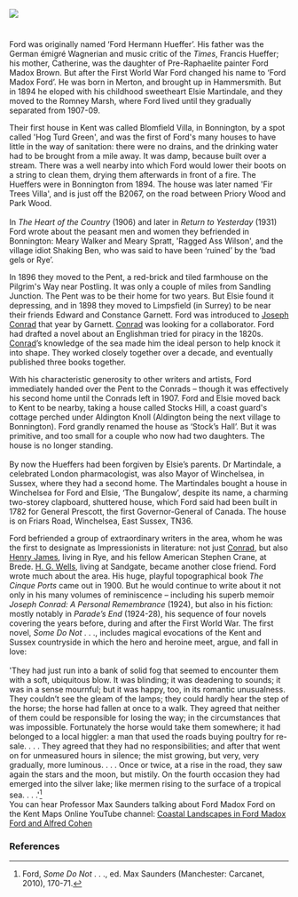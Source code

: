 <a href="https://www.kent-maps.online"><img src="https://www.kent-maps.online/juncture/ve-button.png"></a>
<param ve-config title="Ford Madox Ford (1873-1939)" author="Professor Max Saunders" layout="vtl" 
banner="https://stor.artstor.org/stor/f3590125-3b05-42a0-b365-e33a8735353c" description="Prof. Max Saunders traces the Kent based early married life and works of novelist, poet and editor Ford Madox Ford (Brown).">

<!-- Historical map layers -->
<param ve-map-layer active allmaps allmaps-id="6215fa6c47c47347" title="Bartholomew Kent 1904">

#

Ford was originally named ‘Ford Hermann Hueffer’. His father was the German émigré Wagnerian and music critic of the _Times_, Francis Hueffer; his mother, Catherine, was the daughter of Pre-Raphaelite painter Ford Madox Brown. But after the First World War Ford changed his name to ‘Ford Madox Ford’. He was born in Merton, and brought up in Hammersmith. But in 1894 he eloped with his childhood sweetheart Elsie Martindale, and they moved to the Romney Marsh, where Ford lived until they gradually separated from 1907-09. 
<param ve-image
	   label="Ford Madox Heuffer"
	   attribution="not stated, Public domain, via Wikimedia Commons"
	   license="Public Domain"
	   url="https://upload.wikimedia.org/wikipedia/commons/6/67/Picture_of_Ford_Madox_Hueffer.jpg">
<param ve-entity eid="Q1506093" aliases="Romney Marsh">
<param ve-map center="Q7594628" zoom="13">

Their first house in Kent was called Blomfield Villa, in Bonnington, by a spot called 'Hog Turd Green', and was the first of Ford's many houses to have little in the way of sanitation: there were no drains, and the drinking water had to be brought from a mile away. It was damp, because built over a stream. There was a well nearby into which Ford would lower their boots on a string to clean them, drying them afterwards in front of a fire. The Hueffers were in Bonnington from 1894. The house was later named 'Fir Trees Villa', and is just off the B2067, on the road between Priory Wood and Park Wood. 
<br><br>
In _The Heart of the Country_ (1906) and later in _Return to Yesterday_ (1931) Ford wrote about the peasant men and women they befriended in Bonnington: Meary Walker and Meary Spratt, 'Ragged Ass Wilson', and the village idiot Shaking Ben, who was said to have been ‘ruined’ by the ‘bad gels or Rye’. 
<param ve-image url="https://upload.wikimedia.org/wikipedia/commons/d/d6/Close-up_of_Bonnington_Village_Sign_-_geograph.org.uk_-_2084868.jpg" label="Close-up of Bonnington Village Sign" attribution="David Anstiss via Wikimedia Commons" license="CC BY-SA 2.0">
<param ve-entity eid="Q642884" aliases="Bonnington">
<param ve-map center="Q642884" zoom="14">

In 1896 they moved to the Pent, a red-brick and tiled farmhouse on the Pilgrim's Way near Postling. It was only a couple of miles from Sandling Junction. The Pent was to be their home for two years. But Elsie found it depressing, and in 1898 they moved to Limpsfield (in Surrey) to be near their friends Edward and Constance Garnett. Ford was introduced to [Joseph Conrad](/19c/19c-conrad-biography) that year by Garnett. [Conrad](/19c/19c-conrad-biography) was looking for a collaborator. Ford had drafted a novel about an Englishman tried for piracy in the 1820s. [Conrad](/19c/19c-conrad-biography)’s knowledge of the sea made him the ideal person to help knock it into shape. They worked closely together over a decade, and eventually published three books together.
<param ve-image url="https://upload.wikimedia.org/wikipedia/commons/6/6e/Pent_Farm%2C_Postling_%28geograph_3467328%29.jpg"
	   label="Pent Farm, Postling"
	   attribution="Christopher Hilton"
	   license="CC BY-SA 2.0">
<param ve-entity eid="Q2309424" aliases="Postling">
<param ve-entity eid="Q1863660" aliases="Sandling Junction">
<!-- Base map centered on Tolsford Hill -->
<param ve-map center="Q97346719" zoom="14">

With his characteristic generosity to other writers and artists, Ford immediately handed over the Pent to the Conrads – though it was effectively his second home until the Conrads left in 1907. Ford and Elsie moved back to Kent to be nearby, taking a house called Stocks Hill, a coast guard's cottage perched under Aldington Knoll (Aldington being the next village to Bonnington). Ford grandly renamed the house as ‘Stock’s Hall’. But it was primitive, and too small for a couple who now had two daughters. The house is no longer standing.
<br><br>
By now the Hueffers had been forgiven by Elsie’s parents. Dr Martindale, a celebrated London pharmacologist, was also Mayor of Winchelsea, in Sussex, where they had a second home. The Martindales bought a house in Winchelsea for Ford and Elsie, ‘The Bungalow’, despite its name, a charming two-storey clapboard, shuttered house, which Ford said had been built in 1782 for General Prescott, the first Governor-General of Canada. The house is on Friars Road, Winchelsea, East Sussex, TN36.
<param ve-image url="https://upload.wikimedia.org/wikipedia/commons/0/03/View_of_Aldington_Knoll_-_geograph.org.uk_-_2127422.jpg" label="View of Aldington Knoll" attribution="David Anstiss via Wikimedia Commons" license="CC BY-SA 2.0">
<param ve-entity eid="Q642884" aliases="Bonnington">
<param ve-entity eid="Q921173" aliases="Aldington Knoll">
<param ve-map center="Q921173" zoom="14">

Ford befriended a group of extraordinary writers in the area, whom he was the first to designate as Impressionists in literature: not just [Conrad](/19c/19c-conrad-biography), but also [Henry James](/19c/19c-jamesh-hever-castle), living in Rye, and his fellow American Stephen Crane, at Brede. [H. G. Wells](/20c/20c-wellshg-biography), living at Sandgate, became another close friend. Ford wrote much about the area. His huge, playful topographical book _The Cinque Ports_ came out in 1900. But he would continue to write about it not only in his many volumes of reminiscence – including his superb memoir _Joseph Conrad: A Personal Remembrance_ (1924), but also in his fiction: mostly notably in _Parade’s End_ (1924-28), his sequence of four novels covering the years before, during and after the First World War. The first novel, _Some Do Not_ . . ., includes magical evocations of the Kent and Sussex countryside in which the hero and heroine meet, argue, and fall in love:
<br><br>
'They had just run into a bank of solid fog that seemed to encounter them with a soft, ubiquitous blow. It was blinding; it was deadening to sounds; it was in a sense mournful; but it was happy, too, in its romantic unusualness. They couldn’t see the gleam of the lamps; they could hardly hear the step of the horse; the horse had fallen at once to a walk. They agreed that neither of them could be responsible for losing the way; in the circumstances that was impossible. Fortunately the horse would take them somewhere; it had belonged to a local higgler: a man that used the roads buying poultry for re-sale. . . . They agreed that they had no responsibilities; and after that went on for unmeasured hours in silence; the mist growing, but very, very gradually, more luminous. . . . Once or twice, at a rise in the road, they saw again the stars and the moon, but mistily. On the fourth occasion they had emerged into the silver lake; like mermen rising to the surface of a tropical sea. . . .'[^ref1]
<br>
You can hear Professor Max Saunders talking about Ford Madox Ford on the Kent Maps Online YouTube channel: [Coastal Landscapes in Ford Madox Ford and Alfred Cohen](https://youtu.be/OXgKPijN82M)
<param ve-image url="https://upload.wikimedia.org/wikipedia/commons/9/98/Harold_Gilman_-_Romney_Marsh_-_B1975.4.329_-_Yale_Center_for_British_Art.jpg" label="Romney Marsh by Harold Gilman" attribution="B1975.4.329 Yale Center for British Art via Wikimedia Commons" license="CC0">
<param ve-entity eid="Q1020800" aliases="Rye">
<param ve-entity eid="Q1941797" aliases="Brede">
<param ve-entity eid="Q1000312" aliases="Sandgate">
<param ve-entity eid="Q1026871" aliases="Winchelsea">
<!-- Base map centered on Orlestone -->
<param ve-map center="Q690486" zoom="10">

### References

[^ref1]: Ford, _Some Do Not_ . . ., ed. Max Saunders (Manchester: Carcanet, 2010), 170-71.
